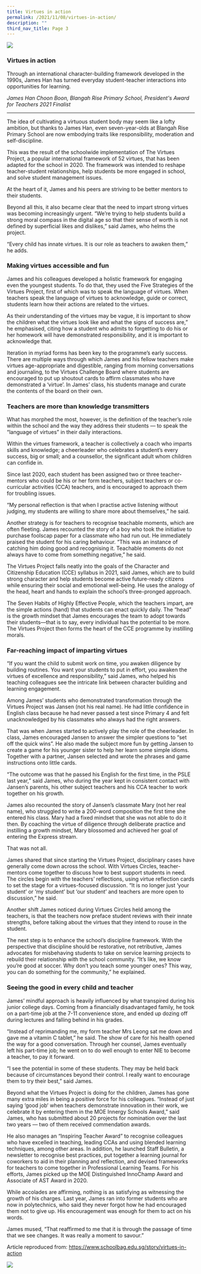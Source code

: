 ```yaml
---
title: Virtues in action
permalink: /2021/11/08/virtues-in-action/
description: ""
third_nav_title: Page 3
---
```

![](/images/361A3792-2048x1365.jpeg)

<h3><strong>Virtues in action</strong></h3>
<p>Through an international character-building framework developed in the 1990s, James Han has turned everyday student-teacher interactions into opportunities for learning.</p>
<p><em>James Han Choon Boon,&nbsp;Blangah Rise Primary School,&nbsp;President's Award for Teachers 2021 Finalist</em></p>
<hr />
<p>The idea of cultivating a virtuous student body may seem like a lofty ambition, but thanks to James Han, even seven-year-olds at Blangah Rise Primary School are now embodying traits like responsibility, moderation and self-discipline.</p>
<p>This was the result of the schoolwide implementation of The Virtues Project, a popular international framework of 52 virtues, that has been adapted for the school in 2020. The framework was intended to reshape teacher-student relationships, help students be more engaged in school, and solve student management issues.</p>
<p>At the heart of it, James and his peers are striving to be better mentors to their students.</p>
<p>Beyond all this, it also became clear that the need to impart strong virtues was becoming increasingly urgent. &ldquo;We&rsquo;re trying to help students build a strong moral compass in the digital age so that their sense of worth is not defined by superficial likes and dislikes,&rdquo; said James, who helms the project.</p>
<p>&ldquo;Every child has innate virtues. It is our role as teachers to awaken them,&rdquo; he adds.</p>
<h3><strong>Making virtues accessible and fun</strong></h3>
<p>James and his colleagues developed a holistic framework for engaging even the youngest students. To do that, they used the Five Strategies of the Virtues Project, first of which was to speak the language of virtues. When teachers speak the language of virtues to acknowledge, guide or correct, students learn how their actions are related to the virtues.</p>
<p>As their understanding of the virtues may be vague, it is important to show the children what the virtues look like and what the signs of success are,&rdquo; he emphasised, citing how a student who admits to forgetting to do his or her homework will have demonstrated responsibility, and it is important to acknowledge that.</p>
<p>Iteration in myriad forms has been key to the programme&rsquo;s early success. There are multiple ways through which James and his fellow teachers make virtues age-appropriate and digestible, ranging from morning conversations and journaling, to the Virtues Challenge Board where students are encouraged to put up shoutout cards to affirm classmates who have demonstrated a &lsquo;virtue&rsquo;. In James&rsquo; class, his students manage and curate the contents of the board on their own.</p>
<h3><strong>Teachers are more than knowledge transmitters</strong></h3>
<p>What has morphed the most, however, is the definition of the teacher&rsquo;s role within the school and the way they address their students &mdash; to speak the &ldquo;language of virtues&rdquo; in their daily interactions.</p>
<p>Within the virtues framework, a teacher is collectively a coach who imparts skills and knowledge; a cheerleader who celebrates a student&rsquo;s every success, big or small; and a counsellor, the significant adult whom children can confide in.</p>
<p>Since last 2020, each student has been assigned two or three teacher-mentors who could be his or her form teachers, subject teachers or co-curricular activities (CCA) teachers, and is encouraged to approach them for troubling issues.</p>
<p>&ldquo;My personal reflection is that when I practise active listening without judging, my students are willing to share more about themselves,&rdquo; he said.</p>
<p>Another strategy is for teachers to recognise teachable moments, which are often fleeting. James recounted the story of a boy who took the initiative to purchase foolscap paper for a classmate who had run out. He immediately praised the student for his caring behaviour. &ldquo;This was an instance of catching him doing good and recognising it. Teachable moments do not always have to come from something negative,&rdquo; he said.</p>
<p>The Virtues Project falls neatly into the goals of the Character and Citizenship Education (CCE) syllabus in 2021, said James, which are to build strong character and help students become active future-ready citizens while ensuring their social and emotional well-being. He uses the analogy of the head, heart and hands to explain the school&rsquo;s three-pronged approach.</p>
<p>The Seven Habits of Highly Effective People, which the teachers impart, are the simple actions (hand) that students can enact quickly daily. The &ldquo;head&rdquo; is the growth mindset that James encourages the team to adopt towards their students&mdash;that is to say, every individual has the potential to be more. The Virtues Project then forms the heart of the CCE programme by instilling morals.</p>
<h3><strong>Far-reaching impact of imparting virtues</strong></h3>
<p>&ldquo;If you want the child to submit work on time, you awaken diligence by building routines. You want your students to put in effort, you awaken the virtues of excellence and responsibility,&rdquo; said James, who helped his teaching colleagues see the intricate link between character building and learning engagement.</p>
<p>Among James&rsquo; students who demonstrated transformation through the Virtues Project was Jansen (not his real name). He had little confidence in English class because he had never passed a test since Primary 4 and felt unacknowledged by his classmates who always had the right answers.</p>
<p>That was when James started to actively play the role of the cheerleader. In class, James encouraged Jansen to answer the simpler questions to &ldquo;set off the quick wins&rdquo;. He also made the subject more fun by getting Jansen to create a game for his younger sister to help her learn some simple idioms. Together with a partner, Jansen selected and wrote the phrases and game instructions onto little cards.</p>
<p>&ldquo;The outcome was that he passed his English for the first time, in the PSLE last year,&rdquo; said James, who during the year kept in consistent contact with Jansen&rsquo;s parents, his other subject teachers and his CCA teacher to work together on his growth.</p>
<p>James also recounted the story of Jansen&rsquo;s classmate Mary (not her real name), who struggled to write a 200-word composition the first time she entered his class. Mary had a fixed mindset that she was not able to do it then. By coaching the virtue of diligence through deliberate practice and instilling a growth mindset, Mary blossomed and achieved her goal of entering the Express stream.</p>
<p>That was not all.</p>
<p>James shared that since starting the Virtues Project, disciplinary cases have generally come down across the school. With Virtues Circles, teacher-mentors come together to discuss how to best support students in need. The circles begin with the teachers&rsquo; reflections, using virtue reflection cards to set the stage for a virtues-focused discussion. &ldquo;It is no longer just &lsquo;your student&rsquo; or &lsquo;my student&rsquo; but &lsquo;our student&rsquo; and teachers are more open to discussion,&rdquo; he said.</p>
<p>Another shift James noticed during Virtues Circles held among the teachers, is that the teachers now preface student reviews with their innate strengths, before talking about the virtues that they intend to rouse in the student.</p>
<p>The next step is to enhance the school&rsquo;s discipline framework. With the perspective that discipline should be restorative, not retributive, James advocates for misbehaving students to take on service learning projects to rebuild their relationship with the school community. &ldquo;It&rsquo;s like, we know you&rsquo;re good at soccer. Why don&rsquo;t you teach some younger ones? This way, you can do something for the community,&rdquo; he explained.</p>
<h3><strong>Seeing the good in every child and teacher</strong></h3>
<p>James&rsquo; mindful approach is heavily influenced by what transpired during his junior college days. Coming from a financially disadvantaged family, he took on a part-time job at the 7-11 convenience store, and ended up dozing off during lectures and falling behind in his grades.</p>
<p>&ldquo;Instead of reprimanding me, my form teacher Mrs Leong sat me down and gave me a vitamin C tablet,&rdquo; he said. The show of care for his health opened the way for a good conversation. Through her counsel, James eventually left his part-time job; he went on to do well enough to enter NIE to become a teacher, to pay it forward.</p>
<p>&ldquo;I see the potential in some of these students. They may be held back because of circumstances beyond their control. I really want to encourage them to try their best,&rdquo; said James.</p>
<p>Beyond what the Virtues Project is doing for the children, James has gone many extra miles in being a positive force for his colleagues. &ldquo;Instead of just saying &lsquo;good job&lsquo; when teachers demonstrate innovation in their work, we celebrate it by entering them in the MOE Innergy Schools Award,&rdquo; said James, who has submitted about 20 projects for nomination over the last two years &mdash; two of them received commendation awards.</p>
<p>He also manages an &ldquo;Inspiring Teacher Award&rdquo; to recognise colleagues who have excelled in teaching, leading CCAs and using blended learning techniques, among other areas. In addition, he launched Staff Bulletin, a newsletter to recognise best practices, put together a learning journal for coworkers to aid in their planning and reflection, and devised frameworks for teachers to come together in Professional Learning Teams. For his efforts, James picked up the MOE Distinguished InnoChamp Award and Associate of AST Award in 2020.</p>
<p>While accolades are affirming, nothing is as satisfying as witnessing the growth of his charges. Last year, James ran into former students who are now in polytechnics, who said they never forgot how he had encouraged them not to give up. His encouragement was enough for them to act on his words.</p>
<p>James mused, &ldquo;That reaffirmed to me that it is through the passage of time that we see changes. It was really a moment to savour.&rdquo;</p>
<p>Article reproduced from:&nbsp;<a href="https://www.schoolbag.edu.sg/story/virtues-in-action">https://www.schoolbag.edu.sg/story/virtues-in-action</a></p>

![](/images/scaled.jpg)